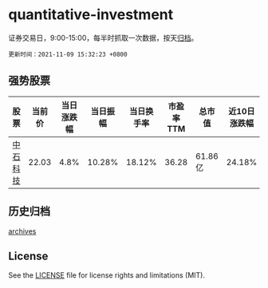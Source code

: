 # quantitative-investment

证券交易日，9:00-15:00，每半时抓取一次数据，按天[归档](archives)。

`更新时间：2021-11-09 15:32:23 +0800`

## 强势股票

|股票|当前价|当日涨跌幅|当日振幅|当日换手率|市盈率TTM|总市值|近10日涨跌幅|
|----|----|----|----|----|----|----|----|
|[中石科技](https://xueqiu.com/S/SZ300684)|22.03|4.8%|10.28%|18.12%|36.28|61.86亿|24.18%|

## 历史归档

[archives](archives)

## License

See the [LICENSE](LICENSE) file for license rights and limitations (MIT).